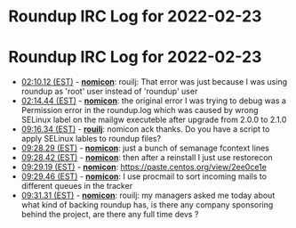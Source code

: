 # Roundup IRC Log for 2022-02-23 #
# Roundup IRC Log for 2022-02-23
* <a href="#02:10.12" id="02:10.12">02:10.12 (EST)</a> - __[nomicon](https://github.com/nomicon)__: rouilj: That error was just because I was using roundup as 'root' user instead of 'roundup' user
* <a href="#02:14.44" id="02:14.44">02:14.44 (EST)</a> - __[nomicon](https://github.com/nomicon)__: the original error I was trying to debug was a Permission error in the roundup.log which was caused by wrong SELinux label on the mailgw executeble after upgrade from 2.0.0 to 2.1.0
* <a href="#09:16.34" id="09:16.34">09:16.34 (EST)</a> - __[rouilj](https://github.com/rouilj)__: nomicon ack thanks. Do you have a script to apply SELinux lables to roundup files?
* <a href="#09:28.29" id="09:28.29">09:28.29 (EST)</a> - __[nomicon](https://github.com/nomicon)__: just a bunch of semanage fcontext lines
* <a href="#09:28.42" id="09:28.42">09:28.42 (EST)</a> - __[nomicon](https://github.com/nomicon)__: then after a reinstall I just use restorecon
* <a href="#09:29.19" id="09:29.19">09:29.19 (EST)</a> - __[nomicon](https://github.com/nomicon)__: <https://paste.centos.org/view/2ee0ce1e>
* <a href="#09:29.46" id="09:29.46">09:29.46 (EST)</a> - __[nomicon](https://github.com/nomicon)__: I use procmail to sort incoming mails to different queues in the tracker
* <a href="#09:31.31" id="09:31.31">09:31.31 (EST)</a> - __[nomicon](https://github.com/nomicon)__: rouilj: my managers asked me today about what kind of backing roundup has, is there any company sponsoring behind the project, are there any full time devs ?
